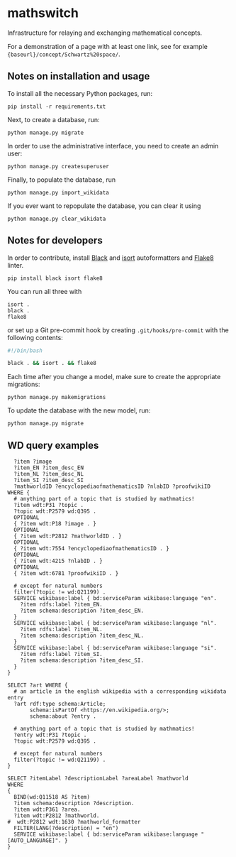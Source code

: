 # mathswitch

Infrastructure for relaying and exchanging mathematical concepts.

For a demonstration of a page with at least one link, see for example `{baseurl}/concept/Schwartz%20space/`.

## Notes on installation and usage

To install all the necessary Python packages, run:

    pip install -r requirements.txt

Next, to create a database, run:

    python manage.py migrate

In order to use the administrative interface, you need to create an admin user:

    python manage.py createsuperuser

Finally, to populate the database, run

    python manage.py import_wikidata

If you ever want to repopulate the database, you can clear it using

    python manage.py clear_wikidata

## Notes for developers

In order to contribute, install [Black](https://github.com/psf/black) and [isort](https://pycqa.github.io/isort/) autoformatters and [Flake8](https://flake8.pycqa.org/) linter.

    pip install black isort flake8

You can run all three with

    isort .
    black .
    flake8

or set up a Git pre-commit hook by creating `.git/hooks/pre-commit` with the following contents:

```bash
#!/bin/bash

black . && isort . && flake8
```

Each time after you change a model, make sure to create the appropriate migrations:

    python manage.py makemigrations

To update the database with the new model, run:

    python manage.py migrate

## WD query examples

```
  ?item ?image
  ?item_EN ?item_desc_EN
  ?item_NL ?item_desc_NL
  ?item_SI ?item_desc_SI
  ?mathworldID ?encyclopediaofmathematicsID ?nlabID ?proofwikiID
WHERE {
  # anything part of a topic that is studied by mathmatics!
  ?item wdt:P31 ?topic .
  ?topic wdt:P2579 wd:Q395 .
  OPTIONAL
  { ?item wdt:P18 ?image . }
  OPTIONAL
  { ?item wdt:P2812 ?mathworldID . }
  OPTIONAL
  { ?item wdt:7554 ?encyclopediaofmathematicsID . }
  OPTIONAL
  { ?item wdt:4215 ?nlabID . }
  OPTIONAL
  { ?item wdt:6781 ?proofwikiID . }
  
  # except for natural numbers
  filter(?topic != wd:Q21199) .
  SERVICE wikibase:label { bd:serviceParam wikibase:language "en".
    ?item rdfs:label ?item_EN.
    ?item schema:description ?item_desc_EN.
  }
  SERVICE wikibase:label { bd:serviceParam wikibase:language "nl".
    ?item rdfs:label ?item_NL.
    ?item schema:description ?item_desc_NL.
  }
  SERVICE wikibase:label { bd:serviceParam wikibase:language "si".
    ?item rdfs:label ?item_SI.
    ?item schema:description ?item_desc_SI.
  }
}
```

```
SELECT ?art WHERE {
  # an article in the english wikipedia with a corresponding wikidata entry
  ?art rdf:type schema:Article;
       schema:isPartOf <https://en.wikipedia.org/>;
       schema:about ?entry .

  # anything part of a topic that is studied by mathmatics!
  ?entry wdt:P31 ?topic .
  ?topic wdt:P2579 wd:Q395 .

  # except for natural numbers
  filter(?topic != wd:Q21199) .
}
```

```
SELECT ?itemLabel ?descriptionLabel ?areaLabel ?mathworld
WHERE
{
  BIND(wd:Q11518 AS ?item)
  ?item schema:description ?description.
  ?item wdt:P361 ?area.
  ?item wdt:P2812 ?mathworld.
#  wdt:P2812 wdt:1630 ?mathworld_formatter
  FILTER(LANG(?description) = "en")
  SERVICE wikibase:label { bd:serviceParam wikibase:language "[AUTO_LANGUAGE]". }
}
```
